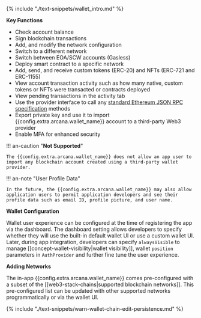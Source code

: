 {% include "./text-snippets/wallet_intro.md" %}

**Key Functions**

* Check account balance
* Sign blockchain transactions
* Add, and modify the network configuration
* Switch to a different network
* Switch between EOA/SCW accounts (Gasless)
* Deploy smart contract to a specific network
* Add, send, and receive custom tokens (ERC-20) and NFTs (ERC-721 and ERC-1155)
* View account transaction activity such as how many native, custom tokens or NFTs were transacted or contracts deployed 
* View pending transactions in the activity tab
* Use the provider interface to call any [standard Ethereum JSON RPC specification](https://ethereum.github.io/execution-apis/api-documentation/) methods
* Export private key and use it to import {{config.extra.arcana.wallet_name}} account to a third-party Web3 provider
* Enable MFA for enhanced security

!!! an-caution "**Not Supported**"

    The {{config.extra.arcana.wallet_name}} does not allow an app user to import any blockchain account created using a third-party wallet provider. 

!!! an-note "User Profile Data"

    In the future, the {{config.extra.arcana.wallet_name}} may also allow application users to permit application developers and see their profile data such as email ID, profile picture, and user name.

**Wallet Configuration**

Wallet user experience can be configured at the time of registering the app via the dashboard.  The dashboard setting allows developers to specify whether they will use the built-in default wallet UI or use a custom wallet UI. Later, during app integration, developers can specify `alwaysVisible` to manage [[concept-wallet-visibility|wallet visibility]], wallet `position` parameters in `AuthProvider` and further fine tune the user experience.

**Adding Networks**

The in-app {{config.extra.arcana.wallet_name}} comes pre-configured with a subset of the [[web3-stack-chains|supported blockchain networks]]. This pre-configured list can be updated with other supported networks programmatically or via the wallet UI.

{% include "./text-snippets/warn-wallet-chain-edit-persistence.md" %}
